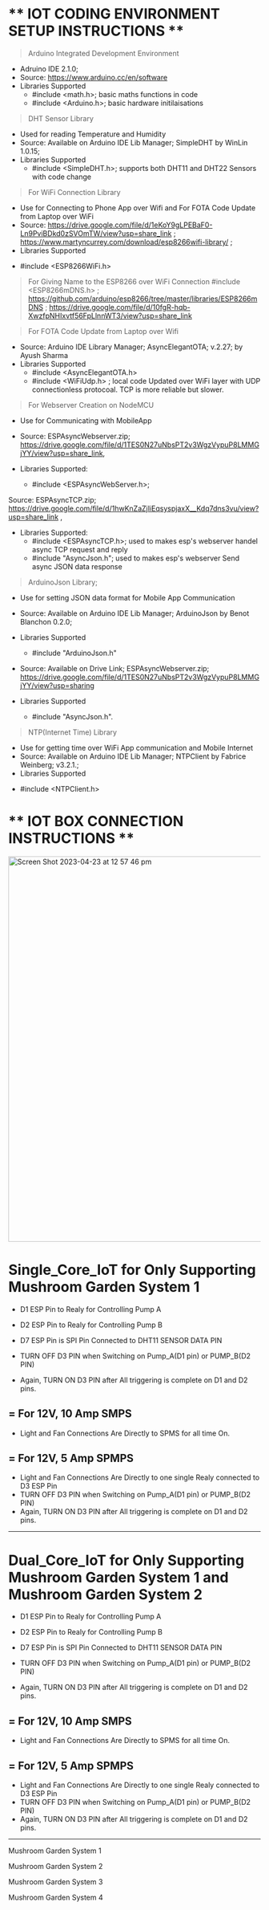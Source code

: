 

# ** IOT CODING ENVIRONMENT SETUP INSTRUCTIONS ** 


> Arduino Integrated Development Environment  
* Adruino IDE 2.1.0;
* Source: https://www.arduino.cc/en/software
* Libraries Supported
   - #include <math.h>; basic maths functions in code
   - #include <Arduino.h>; basic hardware initilaisations 

> DHT Sensor Library
* Used for reading Temperature and Humidity 
* Source: Available on Arduino IDE Lib Manager; SimpleDHT by WinLin 1.0.15; 
* Libraries Supported 
  - #include <SimpleDHT.h>; supports both DHT11 and DHT22 Sensors with code change


> For WiFi Connection Library
* Use for Connecting to Phone App over Wifi and For FOTA Code Update from Laptop over WiFi
* Source: https://drive.google.com/file/d/1eKoY9gLPEBaF0-Ln9PviBDkd0zSVOmTW/view?usp=share_link ;
https://www.martyncurrey.com/download/esp8266wifi-library/ ; 
* Libraries Supported
 - #include <ESP8266WiFi.h>

> For Giving Name to the ESP8266 over WiFi Connection
#include <ESP8266mDNS.h> ; https://github.com/arduino/esp8266/tree/master/libraries/ESP8266mDNS ;
https://drive.google.com/file/d/10fgR-hqb-XwzfpNHIxvtf56FpLlnnWT3/view?usp=share_link


> For FOTA Code Update from Laptop over Wifi
* Source: Arduino IDE Library Manager; AsyncElegantOTA; v.2.27; by Ayush Sharma
* Libraries Supported 
  - #include <AsyncElegantOTA.h>
  - #include <WiFiUdp.h> ; local code Updated over WiFi layer with UDP connectionless protocoal. TCP is more reliable but slower. 


> For Webserver Creation on NodeMCU
* Use for Communicating with MobileApp

* Source: ESPAsyncWebserver.zip; https://drive.google.com/file/d/1TES0N27uNbsPT2v3WgzVypuP8LMMGjYY/view?usp=share_link,
* Libraries Supported: 
  - #include <ESPAsyncWebServer.h>; 

Source:  ESPAsyncTCP.zip; https://drive.google.com/file/d/1hwKnZaZjIiEqsyspjaxX__Kdq7dns3vu/view?usp=share_link , 
* Libraries Supported: 
  - #include <ESPAsyncTCP.h>; used to makes esp's webserver handel async TCP request and reply
  - #include "AsyncJson.h"; used to makes esp's webserver Send async JSON data response 


>ArduinoJson Library; 
* Use for setting  JSON data format for Mobile App Communication 

* Source: Available on Arduino IDE Lib Manager; ArduinoJson by Benot Blanchon 0.2.0; 
* Libraries Supported 
  - #include "ArduinoJson.h"
  
* Source: Available on Drive Link; ESPAsyncWebserver.zip; https://drive.google.com/file/d/1TES0N27uNbsPT2v3WgzVypuP8LMMGjYY/view?usp=sharing 
* Libraries Supported 
   - #include "AsyncJson.h".

> NTP(Internet Time) Library
* Use for getting time over WiFi App communication and Mobile Internet 
* Source: Available on Arduino IDE Lib Manager;  NTPClient by Fabrice Weinberg; v3.2.1.; 
* Libraries Supported
- #include <NTPClient.h>



# ** IOT BOX CONNECTION INSTRUCTIONS ** 



<img width="768" alt="Screen Shot 2023-04-23 at 12 57 46 pm" src="https://user-images.githubusercontent.com/25979664/233826097-173924ec-99f3-45a0-9114-82f6fdd2784c.png">






#  Single_Core_IoT for Only Supporting Mushroom Garden System 1 

- D1 ESP Pin to Realy for Controlling Pump A
- D2 ESP Pin to Realy for Controlling Pump B


- D7 ESP Pin is SPI Pin Connected to DHT11 SENSOR DATA PIN


- TURN OFF D3 PIN when Switching on Pump_A(D1 pin) or PUMP_B(D2 PIN)
- Again, TURN ON D3 PIN after All triggering is complete on D1 and D2 pins. 

## = For 12V, 10 Amp SMPS
  - Light and Fan Connections Are Directly to SPMS for all time On.

## = For 12V, 5 Amp SPMPS
  - Light and Fan Connections Are Directly to one single Realy connected to D3 ESP Pin
  - TURN OFF D3 PIN when Switching on Pump_A(D1 pin) or PUMP_B(D2 PIN)
  - Again, TURN ON D3 PIN after All triggering is complete on D1 and D2 pins.  
 
****************************************************************************************


# Dual_Core_IoT for Only Supporting Mushroom Garden System 1 and Mushroom Garden System 2 

- D1 ESP Pin to Realy for Controlling Pump A
- D2 ESP Pin to Realy for Controlling Pump B


- D7 ESP Pin is SPI Pin Connected to DHT11 SENSOR DATA PIN


- TURN OFF D3 PIN when Switching on Pump_A(D1 pin) or PUMP_B(D2 PIN)
- Again, TURN ON D3 PIN after All triggering is complete on D1 and D2 pins. 

## = For 12V, 10 Amp SMPS
  - Light and Fan Connections Are Directly to SPMS for all time On.

## = For 12V, 5 Amp SPMPS
  - Light and Fan Connections Are Directly to one single Realy connected to D3 ESP Pin
  - TURN OFF D3 PIN when Switching on Pump_A(D1 pin) or PUMP_B(D2 PIN)
  - Again, TURN ON D3 PIN after All triggering is complete on D1 and D2 pins.  
 
****************************************************************************************




Mushroom Garden System 1



Mushroom Garden System 2



Mushroom Garden System 3



Mushroom Garden System 4
